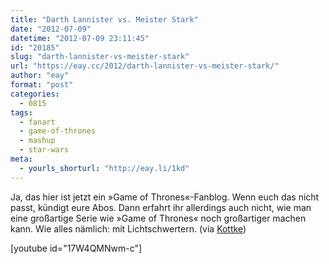 ```yaml
---
title: "Darth Lannister vs. Meister Stark"
date: "2012-07-09"
datetime: "2012-07-09 23:11:45"
id: "20185"
slug: "darth-lannister-vs-meister-stark"
url: "https://eay.cc/2012/darth-lannister-vs-meister-stark/"
author: "eay"
format: "post"
categories:
  - 0815
tags:
  - fanart
  - game-of-thrones
  - mashup
  - star-wars
meta:
  - yourls_shorturl: "http://eay.li/1kd"
---
```


Ja, das hier ist jetzt ein »Game of Thrones«-Fanblog. Wenn euch das nicht passt, kündigt eure Abos. Dann erfahrt ihr allerdings auch nicht, wie man eine großartige Serie wie »Game of Thrones« noch großartiger machen kann. Wie alles nämlich: mit Lichtschwertern. (via [Kottke](http://kottke.org/12/07/game-of-thrones-with-lightsabers))

\[youtube id="17W4QMNwm-c"\]
